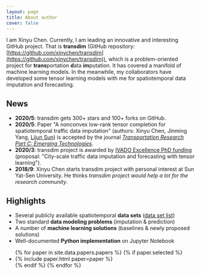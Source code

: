 ```yaml
---
layout: page
title: About author
cover: false
---
```


I am Xinyu Chen. Currently, I am leading an innovative and interesting GitHub project. That is **transdim** (GitHub repository: [https://github.com/xinychen/transdim](https://github.com/xinychen/transdim)), which is a problem-oriented project for **trans**portation **d**ata **im**putation. It has covered a manifold of machine learning models. In the meanwhile, my collaborators have developed some tensor learning models with me for spatiotemporal data imputation and forecasting.


## News
* **2020/5**: transdim gets 300+ stars and 100+ forks on GitHub.
* **2020/5**: Paper "A nonconvex low-rank tensor completion for spatiotemporal traffic data imputation" (authors: Xinyu Chen, Jinming Yang, [Lijun Sun](https://lijunsun.github.io/)) is accepted by the journal [*Transportation Research Part C: Emerging Technologies*](https://www.journals.elsevier.com/transportation-research-part-c-emerging-technologies/).
* **2020/3**: transdim project is awarded by [IVADO Excellence PhD funding](https://ivado.ca/en/ivado-scholarships/excellence-scholarships-phd/) (proposal: "City-scale traffic data imputation and forecasting with tensor learning").
* **2018/9**: Xinyu Chen starts transdim project with personal interest at Sun Yat-Sen University. He thinks *transdim project would help a lot for the research community*.

## Highlights

- Several publicly available spatiotemporal **data sets** ([data set list](https://github.com/xinychen/transdim/tree/master/datasets))
- Two standard **data modeling problems** (imputation & prediction)
- A number of **machine learning solutions** (baselines & newly proposed solutions)
- Well-documented **Python implementation** on Jupyter Notebook


<ul>
{% for paper in site.data.papers.papers %}
  {% if paper.selected %}
  <li>
  {% include paper.html paper=paper %}
  </li>
  {% endif %}
{% endfor %}
</ul>


